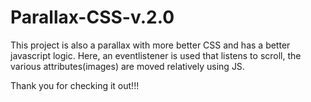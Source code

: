# Parallax-CSS-v.2.0

This project is also a parallax with more better CSS and has a better javascript logic. 
Here, an eventlistener is used that listens to scroll, the various attributes(images) are moved relatively using JS.

Thank you for checking it out!!!
